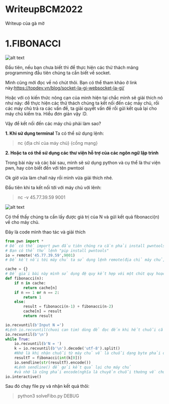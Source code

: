 # WriteupBCM2022
Writeup của gà mờ
# 1.FIBONACCI
![alt text](https://github.com/northern-cyber/WriteupBCM2022/blob/main/Fibonacci.png)

Đầu tiên, nếu bạn chưa biết thì để thực hiện các thử thách mảng programming đầu tiên chúng ta cần biết về socket. 

Mình cũng mới đọc về nó chút thôi.
Bạn có thể tham khảo ở link này:https://topdev.vn/blog/socket-la-gi-websocket-la-gi/ 


Hoặc với có kiến thức nông cạn của mình hiện tại chắc mình sẽ giải thích nó như này: để thực hiện các thử thách chúng ta kết nối đến các máy chủ, rồi các máy chủ
trả ra các vấn đề, ta giải quyết vấn đề rồi gửi kết quả lại cho máy chủ kiểm tra. Hiểu đơn giản vậy :D.

Vậy để kết nối đến các máy chủ phải làm sao?

__1. Khi sử dụng terminal__
Ta có thể sử dụng lệnh:
>nc {địa chỉ của máy chủ} {cổng mạng} 

__2. Hoặc ta có thể sử dụng các thư viện hỗ trợ của các ngôn ngữ lập trình__

Trong bài này và các bài sau, mình sẽ sử dụng python và cụ thể là thư viện pwn, hay còn biết đến với tên pwntool

Ok giờ vừa làm chall này rồi mình vừa giải thích nhé.

Đầu tiên khi ta kết nối tới với máy chủ với lênh:
>nc -v 45.77.39.59 9001

![alt text](https://github.com/northern-cyber/WriteupBCM2022/blob/main/terminal.png)

Có thể thấy chúng ta cần lấy được giá trị của N và gửi kết quả fibonacci(n) về cho máy chủ.

Đây là code mình thao tác và giải thích

```python
from pwn import *
# Để có thể import pwn đầu tiên chúng ra cần phải install pwntools
# Bạn có thể thử lệnh "pip install pwntools"
io = remote('45.77.39.59',9001)
# Để kết nối tới máy chủ ta sử dụng lệnh remote(địa chỉ máy chủ, cổng kết nối )

cache = {}
# Để giải bài này mình sử dụng đệ quy kết hợp với một chút quy hoạch động
def fibonacci(n):
    if n in cache:
        return cache[n]
    if n == 1 or n == 2:
        return 1
    else:
        result = fibonacci(n-1) + fibonacci(n-2)
        cache[n] = result
        return result

io.recvuntil(b'Input N =')
#Lệnh io.recvuntil(chuoi can tim) dùng để đọc đến khi hết chuỗi cần tìm
io.recvuntil(b'\n')
while True:
    io.recvuntil(b'N = ')
    k = io.recvuntil(b'\n').decode('utf-8').split()
    #Nhớ là khi nhận chuỗi từ máy chủ về là chuỗi dạng byte phải decode('utf-8') để về chuỗi thường nhé 
    resultT = fibonacci(int(k[0]))
    io.sendline(str(resultT).encode())
    #Lệnh sendline() để gửi kết quả lại cho máy chủ
    #và nhớ là cũng phải encode(nghĩa là chuyển chuỗi thường về chuỗi byte )rồi gửi lại cho máy chủ
io.interactive()
```
Sau đó chạy file py và nhận kết quả thôi:
>python3 solveFibo.py DEBUG

